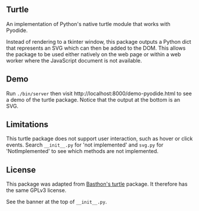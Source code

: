 ## Turtle

An implementation of Python's native turtle module that works with Pyodide.

Instead of rendering to a tkinter window, this package outputs a Python dict
that represents an SVG which can then be added to the DOM. This allows the
package to be used either natively on the web page or within a web worker where
the JavaScript document is not available.

## Demo

Run `./bin/server` then visit http://localhost:8000/demo-pyodide.html to see a
demo of the turtle package. Notice that the output at the bottom is an SVG.

## Limitations

This turtle package does not support user interaction, such as hover or click
events. Search `__init__.py` for 'not implemented' and `svg.py` for
'NotImplemented' to see which methods are not implemented.

## License

This package was adapted from
[Basthon's turtle](https://framagit.org/basthon/basthon-kernel/-/tree/master/packages/kernel-python3/src/modules/turtle?ref_type=heads)
package. It therefore has the same GPLv3 license.

See the banner at the top of `__init__.py`.
